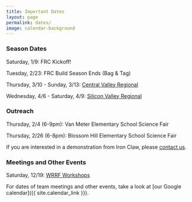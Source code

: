 ```yaml
---
title: Important Dates
layout: page
permalink: dates/
image: calendar-background
---
```


### Season Dates

Saturday, 1/9: FRC Kickoff!

Tuesday, 2/23: FRC Build Season Ends (Bag & Tag)

Thursday, 3/10 - Sunday, 3/13: [Central Valley Regional](http://www.cvrobotics.org/frc/regional/)

Wednesday, 4/6 - Saturday, 4/9: [Silicon Valley Regional](http://www.firstsv.org/)

### Outreach

Thursday, 2/4 (6-9pm): Van Meter Elementary School Science Fair

Thursday, 2/26 (6-8pm): Blossom Hill Elementary School Science Fair

If you are interested in a demonstration from Iron Claw, please [contact us](mailto:contact@ironclaw972.org).

### Meetings and Other Events

Saturday, 12/19: [WRRF Workshops](http://wrrf.org)

For dates of team meetings and other events, take a look at [our Google calendar]({{ site.calendar_link }}).
